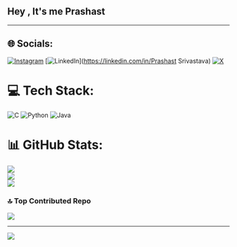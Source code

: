 ## Hey , It's me Prashast
---
## 🌐 Socials:
[![Instagram](https://img.shields.io/badge/Instagram-%23E4405F.svg?logo=Instagram&logoColor=white)](https://instagram.com/_prashast_srivastava_) [![LinkedIn](https://img.shields.io/badge/LinkedIn-%230077B5.svg?logo=linkedin&logoColor=white)](https://linkedin.com/in/Prashast Srivastava) [![X](https://img.shields.io/badge/X-black.svg?logo=X&logoColor=white)](https://x.com/@_real_prashast_) 

# 💻 Tech Stack:
![C](https://img.shields.io/badge/c-%2300599C.svg?style=for-the-badge&logo=c&logoColor=white) ![Python](https://img.shields.io/badge/python-3670A0?style=for-the-badge&logo=python&logoColor=ffdd54) ![Java](https://img.shields.io/badge/java-%23ED8B00.svg?style=for-the-badge&logo=openjdk&logoColor=white)
# 📊 GitHub Stats:
![](https://github-readme-stats.vercel.app/api?username=Prashast-Srivastava&theme=dark&hide_border=false&include_all_commits=false&count_private=false)<br/>
![](https://github-readme-streak-stats.herokuapp.com/?user=Prashast-Srivastava&theme=dark&hide_border=false)<br/>
![](https://github-readme-stats.vercel.app/api/top-langs/?username=Prashast-Srivastava&theme=dark&hide_border=false&include_all_commits=false&count_private=false&layout=compact)

### 🔝 Top Contributed Repo
![](https://github-contributor-stats.vercel.app/api?username=Prashast-Srivastava&limit=5&theme=dark&combine_all_yearly_contributions=true)

---
[![](https://visitcount.itsvg.in/api?id=Prashast-Srivastava&icon=0&color=0)](https://visitcount.itsvg.in)

<!-- Proudly created with GPRM ( https://gprm.itsvg.in ) -->
